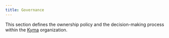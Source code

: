 ```yaml
---
title: Governance
---
```


This section defines the ownership policy and the decision-making process within the [Kyma](https://github.com/kyma-project) organization.
